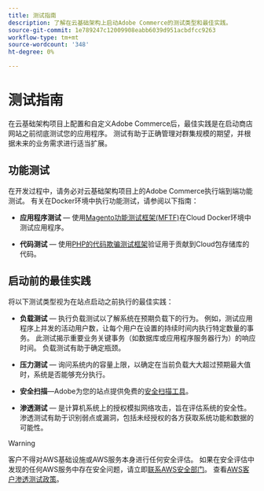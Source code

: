 ```yaml
---
title: 测试指南
description: 了解在云基础架构上启动Adobe Commerce的测试类型和最佳实践。
source-git-commit: 1e789247c12009908eabb6039d951acbdfcc9263
workflow-type: tm+mt
source-wordcount: '348'
ht-degree: 0%

---
```


# 测试指南

在云基础架构项目上配置和自定义Adobe Commerce后，最佳实践是在启动商店网站之前彻底测试您的应用程序。 测试有助于正确管理对群集规模的期望，并根据未来的业务需求进行适当扩展。

## 功能测试

在开发过程中，请务必对云基础架构项目上的Adobe Commerce执行端到端功能测试。 有关在Docker环境中执行功能测试，请参阅以下指南：

- **应用程序测试** — 使用[Magento功能测试框架(MFTF)](https://developer.adobe.com/commerce/cloud-tools/docker/test/application-testing/)在Cloud Docker环境中测试应用程序。

- **代码测试** — 使用[PHP的代码欺骗测试框架](https://developer.adobe.com/commerce/cloud-tools/docker/test/code-testing/)验证用于贡献到Cloud包存储库的代码。

## 启动前的最佳实践

将以下测试类型视为在站点启动之前执行的最佳实践：

- **负载测试** — 执行负载测试以了解系统在预期负载下的行为。 例如，测试应用程序上并发的活动用户数，让每个用户在设置的持续时间内执行特定数量的事务。 此测试揭示重要业务关键事务（如数据库或应用程序服务器行为）的响应时间。 负载测试有助于确定瓶颈。

- **压力测试** — 询问系统内的容量上限，以确定在当前负载大大超过预期最大值时，系统是否能够充分执行。

- **安全扫描**—Adobe为您的站点提供免费的[安全扫描工具](../launch/overview.md#set-up-the-security-scan-tool)。

- **渗透测试** — 是计算机系统上的授权模拟网络攻击，旨在评估系统的安全性。 渗透测试有助于识别弱点或漏洞，包括未经授权的各方获取系统功能和数据的可能性。

>[!WARNING]
>
>客户不得对AWS基础设施或AWS服务本身进行任何安全评估。 如果在安全评估中发现的任何AWS服务中存在安全问题，请立即[联系AWS安全部门](mailto:aws-security@amazon.com)。 查看[AWS客户渗透测试政策](https://aws.amazon.com/security/penetration-testing/)。
